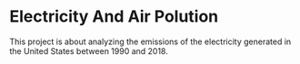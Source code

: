 # Electricity And Air Polution

This project is about analyzing the emissions of the electricity generated in the United States between 1990 and 2018.

